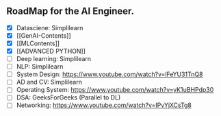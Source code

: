 
## RoadMap for the AI Engineer.

- [x] Datasciene: Simplilearn
- [x] [[GenAI-Contents]]
- [x] [[MLContents]] 
- [x] [[ADVANCED PYTHON]] 
- [ ] Deep learning: Simplilearn
- [ ] NLP: Simplilearn
- [ ] System Design: https://www.youtube.com/watch?v=lFeYU31TnQ8
- [ ] AD and CV: Simplilearn
- [ ] Operating System: https://www.youtube.com/watch?v=yK1uBHPdp30
- [ ] DSA: GeeksForGeeks (Parallel to DL)
- [ ] Networking: https://www.youtube.com/watch?v=IPvYjXCsTg8
